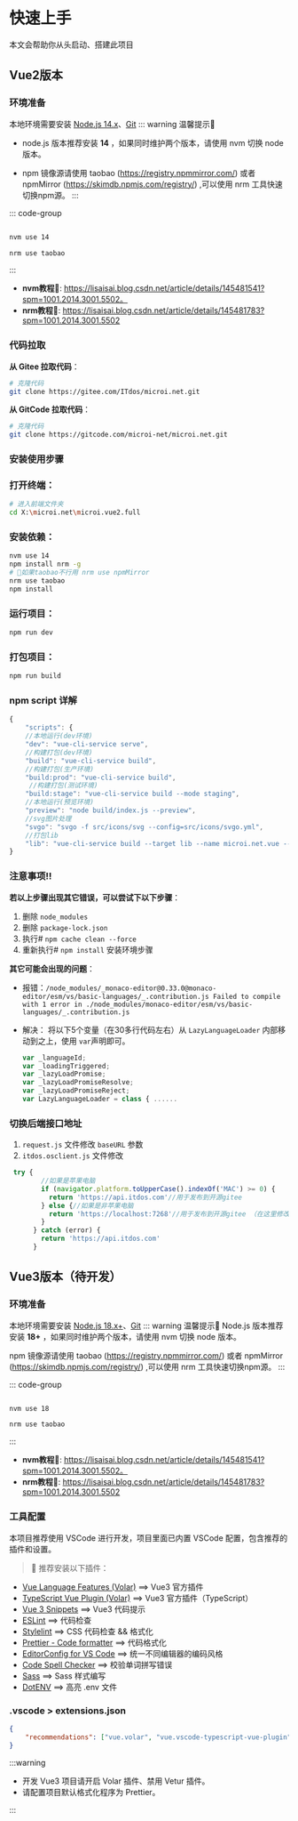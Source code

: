 <!-- 快速上手 -->

# 快速上手

本文会帮助你从头启动、搭建此项目

## Vue2版本

### 环境准备

本地环境需要安装 [Node.js 14.x](https://nodejs.org/en/)、[Git](https://git-scm.com/)
::: warning 温馨提示🎯
- node.js 版本推荐安装 **14** ，如果同时维护两个版本，请使用 nvm 切换 node 版本。

- npm 镜像源请使用 taobao (https://registry.npmmirror.com/) 或者 npmMirror (https://skimdb.npmjs.com/registry/) ,可以使用 nrm 工具快速切换npm源。
:::

::: code-group

```bash [node版本切换]

nvm use 14

```

```bash [npm源切换]
nrm use taobao
```

:::

- **nvm教程**💯: https://lisaisai.blog.csdn.net/article/details/145481541?spm=1001.2014.3001.5502。
- **nrm教程**💯: https://lisaisai.blog.csdn.net/article/details/145481783?spm=1001.2014.3001.5502


### 代码拉取

**从 Gitee 拉取代码**：

```bash
# 克隆代码
git clone https://gitee.com/ITdos/microi.net.git
```

**从 GitCode 拉取代码**：

```bash
# 克隆代码
git clone https://gitcode.com/microi-net/microi.net.git
```
### 安装使用步骤

### 打开终端：
```bash
# 进入前端文件夹
cd X:\microi.net\microi.vue2.full
```

### 安装依赖：

```bash
nvm use 14
npm install nrm -g
# 📌如果taobao不行用 nrm use npmMirror
nrm use taobao 
npm install
```

### 运行项目：

```bash
npm run dev
```

### 打包项目：

```bash
npm run build
```

 
### npm script 详解

```js
{
	"scripts": {
    //本地运行(dev环境)
    "dev": "vue-cli-service serve", 
    //构建打包(dev环境)
    "build": "vue-cli-service build",
    //构建打包(生产环境)
    "build:prod": "vue-cli-service build",
     //构建打包(测试环境)
    "build:stage": "vue-cli-service build --mode staging",
    //本地运行(预览环境)
    "preview": "node build/index.js --preview",
    //svg图片处理
    "svgo": "svgo -f src/icons/svg --config=src/icons/svgo.yml",
    //打包lib
    "lib": "vue-cli-service build --target lib --name microi.net.vue --dest lib index.js"
}
```

### 注意事项‼️

**若以上步骤出现其它错误，可以尝试下以下步骤**：
1. 删除 `node_modules`
2. 删除 `package-lock.json`
3. 执行# `npm cache clean --force`
4. 重新执行# `npm install` 安装环境步骤

**其它可能会出现的问题**：
- 报错：`/node_modules/_monaco-editor@0.33.0@monaco-editor/esm/vs/basic-languages/_.contribution.js
        Failed to compile with 1 error in ./node_modules/monaco-editor/esm/vs/basic-languages/_.contribution.js`
    
- 解决：
    将以下5个变量（在30多行代码左右）从 `LazyLanguageLoader` 内部移动到之上，使用 `var`声明即可。
  ```js
  var _languageId;
  var _loadingTriggered;
  var _lazyLoadPromise;
  var _lazyLoadPromiseResolve;
  var _lazyLoadPromiseReject;
  var LazyLanguageLoader = class { ......
  ```
### 切换后端接口地址

1. `request.js` 文件修改 `baseURL` 参数
2. `itdos.osclient.js` 文件修改

```js
 try {
        //如果是苹果电脑
        if (navigator.platform.toUpperCase().indexOf('MAC') >= 0) {
          return 'https://api.itdos.com'//用于发布到开源gitee
        } else {//如果是非苹果电脑
          return 'https://localhost:7268'//用于发布到开源gitee （在这里修改）
        }
      } catch (error) {
        return 'https://api.itdos.com'
      }
```


## Vue3版本（待开发）

### 环境准备

本地环境需要安装 [Node.js 18.x+](https://nodejs.org/en/)、[Git](https://git-scm.com/)
::: warning 温馨提示🎯
Node.js 版本推荐安装 **18+** ，如果同时维护两个版本，请使用 nvm 切换 node 版本。

npm 镜像源请使用 taobao (https://registry.npmmirror.com/) 或者 npmMirror (https://skimdb.npmjs.com/registry/) ,可以使用 nrm 工具快速切换npm源。
:::

::: code-group

```bash [node版本切换]

nvm use 18

```

```bash [npm源切换]
nrm use taobao
```

:::

- **nvm教程**💯: https://lisaisai.blog.csdn.net/article/details/145481541?spm=1001.2014.3001.5502。
- **nrm教程**💯: https://lisaisai.blog.csdn.net/article/details/145481783?spm=1001.2014.3001.5502


### 工具配置

本项目推荐使用 VSCode 进行开发，项目里面已内置 VSCode 配置，包含推荐的插件和设置。

> 🌈 推荐安装以下插件：

- [Vue Language Features (Volar)](https://marketplace.visualstudio.com/items?itemName=Vue.volar) ==> Vue3 官方插件
- [TypeScript Vue Plugin (Volar)](https://marketplace.visualstudio.com/items?itemName=Vue.vscode-typescript-vue-plugin) ==> Vue3 官方插件（TypeScript）
- [Vue 3 Snippets](https://marketplace.visualstudio.com/items?itemName=hollowtree.vue-snippets) ==> Vue3 代码提示
- [ESLint](https://marketplace.visualstudio.com/items?itemName=dbaeumer.vscode-eslint) ==> 代码检查
- [Stylelint](https://marketplace.visualstudio.com/items?itemName=stylelint.vscode-stylelint) ==> CSS 代码检查 && 格式化
- [Prettier - Code formatter](https://marketplace.visualstudio.com/items?itemName=esbenp.prettier-vscode) ==> 代码格式化
- [EditorConfig for VS Code](https://marketplace.visualstudio.com/items?itemName=EditorConfig.EditorConfig) ==> 统一不同编辑器的编码风格
- [Code Spell Checker](https://marketplace.visualstudio.com/items?itemName=streetsidesoftware.code-spell-checker) ==> 校验单词拼写错误
- [Sass](https://marketplace.visualstudio.com/items?itemName=Syler.sass-indented) ==> Sass 样式编写
- [DotENV](https://marketplace.visualstudio.com/items?itemName=mikestead.dotenv) ==> 高亮 .env 文件

### .vscode > extensions.json

```json
{
	"recommendations": ["vue.volar", "vue.vscode-typescript-vue-plugin", "hollowtree.vue-snippets", "dbaeumer.vscode-eslint", "stylelint.vscode-stylelint", "esbenp.prettier-vscode", "editorconfig.editorconfig", "streetsidesoftware.code-spell-checker", "syler.sass-indented", "mikestead.dotenv"]
}
```

:::warning

- 开发 Vue3 项目请开启 Volar 插件、禁用 Vetur 插件。
- 请配置项目默认格式化程序为 Prettier。

:::
